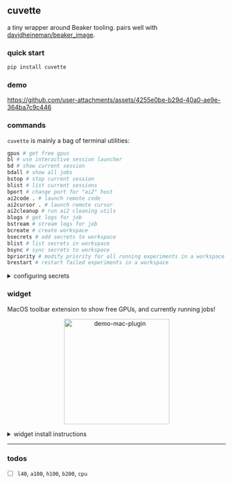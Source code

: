 ## cuvette

a tiny wrapper around Beaker tooling. pairs well with [davidheineman/beaker_image](https://github.com/davidheineman/beaker_image).

### quick start

```sh
pip install cuvette
```

### demo

https://github.com/user-attachments/assets/4255e0be-b29d-40a0-ae9e-364ba7c9c446

### commands

`cuvette` is mainly a bag of terminal utilities:

```sh
gpus # get free gpus
bl # use interactive session launcher
bd # show current session
bdall # show all jobs
bstop # stop current session
blist # list current sessions
bport # change port for "ai2" host
ai2code . # launch remote code
ai2cursor . # launch remote cursor
ai2cleanup # run ai2 cleaning utils
blogs # get logs for job
bstream # stream logs for job
bcreate # create workspace
bsecrets # add secrets to workspace
blist # list secrets in workspace
bsync # sync secrets to workspace
bpriority # modify priority for all running experiments in a workspace
brestart # restart failed experiments in a workspace
```

<details>
<summary>configuring secrets</summary>

```sh
# Make secrets files
touch secrets/.ssh/id_rsa # SSH private key (cat ~/.ssh/id_rsa)
touch secrets/.aws/credentials # AWS credentials (from 1password)
touch secrets/.aws/config # AWS config
touch secrets/.gcp/service-account.json # GCP service acct
touch secrets/.kaggle/kaggle.json # Kaggle acct

# Set secrets locally to add to Beaker
export HF_TOKEN=""
export OPENAI_API_KEY=""
export ANTHROPIC_API_KEY=""
export BEAKER_TOKEN=""
export WANDB_API_KEY=""
export COMET_API_KEY=""
export AWS_SECRET_ACCESS_KEY=""
export AWS_ACCESS_KEY_ID=""
export GOOGLE_API_KEY=""
export WEKA_ENDPOINT_URL=""
export R2_ENDPOINT_URL=""
export SLACK_WEBHOOK_URL=""

# Create your workspace
bcreate ai2/davidh

# Copy secrets to workspace
bsync ai2/davidh --all

# List secrets
blist ai2/davidh
```


</details>

### widget

MacOS toolbar extension to show free GPUs, and currently running jobs!

<p align="center">
<img width="243" alt="demo-mac-plugin" src="https://github.com/user-attachments/assets/d648a0bb-b787-45f8-b5ac-7542eeb4a654" />
</p>


<details>
<summary>widget install instructions</summary>

```sh
# install widget dependencies
pip install "cuvette[widget]"

# setup
brew install libffi
npm install -g pm2

# to test
bwidget

# to run (using a pm2 background process)
pm2 start bwidget --name "macos-widget" --interpreter python
pm2 save
pm2 startup
# pm2 list
# pm2 stop macos-widget
# pm2 restart macos-widget
```

</details>

<hr>

### todos

- [ ] `l40`, `a100`, `h100`, `b200`, `cpu`

